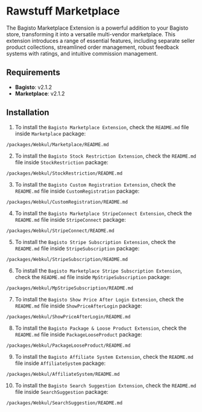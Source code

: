 # Rawstuff Marketplace

The Bagisto Marketplace Extension is a powerful addition to your Bagisto store, transforming it into a versatile multi-vendor marketplace. This extension introduces a range of essential features, including separate seller product collections, streamlined order management, robust feedback systems with ratings, and intuitive commission management.

## Requirements

- **Bagisto**: v2.1.2
- **Marketplace**: v2.1.2

## Installation

1) To install the `Bagisto Marketplace Extension`, check the `README.md` file inside `Marketplace` package:
```
/packages/Webkul/Marketplace/README.md
```

2) To install the `Bagisto Stock Restriction Extension`, check the `README.md` file inside `StockRestriction` package:
```
/packages/Webkul/StockRestriction/README.md
```

3) To install the `Bagisto Custom Registration Extension`, check the `README.md` file inside `CustomRegistration` package:
```
/packages/Webkul/CustomRegistration/README.md
```

4) To install the `Bagisto Marketplace StripeConnect Extension`, check the `README.md` file inside `StripeConnect` package:
```
/packages/Webkul/StripeConnect/README.md
```

5) To install the `Bagisto Stripe Subscription Extension`, check the `README.md` file inside `StripeSubscription` package:
```
/packages/Webkul/StripeSubscription/README.md
```

6) To install the `Bagisto Marketplace Stripe Subscription Extension`, check the `README.md` file inside `MpStripeSubscription` package:
```
/packages/Webkul/MpStripeSubscription/README.md
```

7) To install the `Bagisto Show Price After Login Extension`, check the `README.md` file inside `ShowPriceAfterLogin` package:
```
/packages/Webkul/ShowPriceAfterLogin/README.md
```

8) To install the `Bagisto Package & Loose Product Extension`, check the `README.md` file inside `PackageLooseProduct` package:
```
/packages/Webkul/PackageLooseProduct/README.md
```

9) To install the `Bagisto Affiliate System Extension`, check the `README.md` file inside `AffiliateSystem` package:
```
/packages/Webkul/AffiliateSystem/README.md
```

10) To install the `Bagisto Search Suggestion Extension`, check the `README.md` file inside `SearchSuggestion` package:
```
/packages/Webkul/SearchSuggestion/README.md
```

